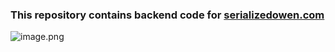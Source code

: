 ### This repository contains backend code for [serializedowen.com](https://serializedowen.com)

![image.png](https://cdn.serializedowen.com/Fn0-_NsNjSsx8iZbSE0DBQLrUlKq)

